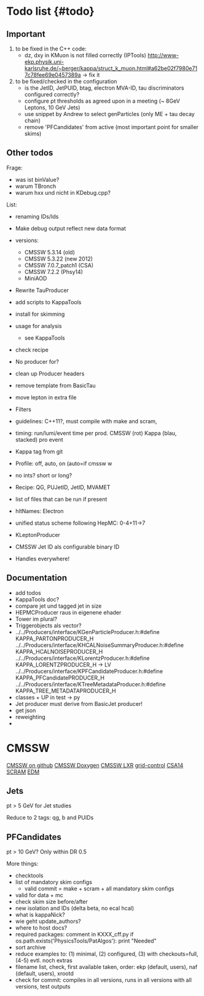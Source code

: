 Todo list {#todo}
=================

## Important

1. to be fixed in the C++ code:
    - dz, dxy in KMuon is not filled correctly (IPTools) http://www-ekp.physik.uni-karlsruhe.de/~berger/kappa/struct_k_muon.html#a62be02f7980e717c78fee69e0457389a -> fix it
2. to be fixed/checked in the configuration
    - is the JetID, JetPUID, btag, electron MVA-ID, tau discriminators configured correctly?
    - configure pt thresholds as agreed upon in a meeting (~ 8GeV Leptons, 10 GeV Jets)
    - use snippet by Andrew to select genParticles (only ME + tau decay chain)
    - remove 'PFCandidates' from active (most important point for smaller skims)


## Other todos

Frage:
- was ist binValue?
- warum TBronch
- warum hxx und nicht in KDebug.cpp?

List:
- renaming IDs/Ids
- Make debug output reflect new data format

- versions:
  - CMSSW 5.3.14 (old)
  - CMSSW 5.3.22 (new 2012)
  - CMSSW 7.0.7_patch1  (CSA)
  - CMSSW 7.2.2 (Phsy14)
  - MiniAOD
- Rewrite TauProducer
- add scripts to KappaTools
- install for skimming
- usage for analysis
  - see KappaTools
- check recipe
- No producer for?
- clean up Producer headers
- remove template from BasicTau
- move lepton in extra file
- Filters
- guidelines: C++11?, must compile with make and scram, 
- timing: run/lumi/event time per prod. CMSSW (rot) Kappa (blau, stacked) pro event
- Kappa tag from git
- Profile: off, auto, on (auto=if cmssw w
- no ints? short or long?
- Recipe: QG, PUJetID, JetID, MVAMET
- list of files that can be run if present
- hltNames: Electron
- unified status scheme following HepMC: 0-4+11->7
- KLeptonProducer
- CMSSW Jet ID als configurable binary ID
- Handles everywhere!

## Documentation
- add todos
- KappaTools doc?
- compare jet und tagged jet in size
- HEPMCProducer raus in eigenene ehader
- Tower im plural?
- Triggerobjects als vector?
- ../../Producers/interface/KGenParticleProducer.h:#define KAPPA_PARTONPRODUCER_H
../../Producers/interface/KHCALNoiseSummaryProducer.h:#define KAPPA_HCALNOISEPRODUCER_H
../../Producers/interface/KLorentzProducer.h:#define KAPPA_LORENTZPRODUCER_H -> LV
../../Producers/interface/KPFCandidateProducer.h:#define KAPPA_PFCandidatePRODUCER_H
../../Producers/interface/KTreeMetadataProducer.h:#define KAPPA_TREE_METADATAPRODUCER_H
- classes + UP in test -> py
- Jet producer must derive from BasicJet producer!
- get json
- reweighting
- 

# CMSSW
[CMSSW on github](https://github.com/cms-sw/cmssw)
[CMSSW Doxygen](https://cmssdt.cern.ch/SDT/doxygen/)
[CMSSW LXR]()
[grid-control]()
[CSA14](https://twiki.cern.ch/twiki/bin/viewauth/CMS/CSA14)
[SCRAM](https://twiki.cern.ch/twiki/bin/view/CMSPublic/SWGuideScram)
[EDM](https://twiki.cern.ch/twiki/bin/view/CMSPublic/SWGuideEDMGetDataFromEvent)



Jets
----
pt > 5 GeV for Jet studies

Reduce to 2 tags: qg, b and PUIDs


PFCandidates
------------
pt > 10 GeV?
Only within DR 0.5


More things:
- checktools
- list of mandatory skim configs
  - valid commit = make + scram + all mandatory skim configs
- valid for data + mc
- check skim size before/after
- new isolation and IDs (delta beta, no ecal hcal)
- what is kappaNick?
- wie geht update_authors?
- where to host docs?
- required packages: comment in KXXX_cff.py if os.path.exists('PhysicsTools/PatAlgos'): print "Needed"
- sort archive
- reduce examples to: (1) minimal, (2) configured, (3) with checkouts=full, (4-5) evtl. noch extras 
- filename list, check, first available taken, order: ekp (default, users), naf (default, users), xrootd
- check for commit: compiles in all versions, runs in all versions with all versions, test outputs
